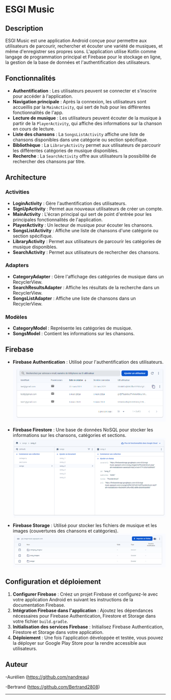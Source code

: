 # ESGI Music

## Description

ESGI Music est une application Android conçue pour permettre aux utilisateurs de parcourir, rechercher et écouter une variété de musiques, et même d'enregistrer ses propres sons. 
L'application utilise Kotlin comme langage de programmation principal et Firebase pour le stockage en ligne, la gestion de la base de données et l'authentification des utilisateurs.

## Fonctionnalités

- **Authentification** : Les utilisateurs peuvent se connecter et s'inscrire pour accéder à l'application.
- **Navigation principale** : Après la connexion, les utilisateurs sont accueillis par la `MainActivity`, qui sert de hub pour les différentes fonctionnalités de l'app.
- **Lecture de musique** : Les utilisateurs peuvent écouter de la musique à partir de la `PlayerActivity`, qui affiche des informations sur la chanson en cours de lecture.
- **Liste des chansons** : La `SongsListActivity` affiche une liste de chansons disponibles dans une catégorie ou section spécifique.
- **Bibliothèque** : La `LibraryActivity` permet aux utilisateurs de parcourir les différentes catégories de musique disponibles.
- **Recherche** : La `SearchActivity` offre aux utilisateurs la possibilité de rechercher des chansons par titre.

## Architecture

### Activities

- **LoginActivity** : Gère l'authentification des utilisateurs.
- **SignUpActivity** : Permet aux nouveaux utilisateurs de créer un compte.
- **MainActivity** : L'écran principal qui sert de point d'entrée pour les principales fonctionnalités de l'application.
- **PlayerActivity** : Un lecteur de musique pour écouter les chansons.
- **SongsListActivity** : Affiche une liste de chansons d'une catégorie ou section spécifique.
- **LibraryActivity** : Permet aux utilisateurs de parcourir les catégories de musique disponibles.
- **SearchActivity** : Permet aux utilisateurs de rechercher des chansons.

### Adapters

- **CategoryAdapter** : Gère l'affichage des catégories de musique dans un RecyclerView.
- **SearchResultsAdapter** : Affiche les résultats de la recherche dans un RecyclerView.
- **SongsListAdapter** : Affiche une liste de chansons dans un RecyclerView.

### Modèles

- **CategoryModel** : Représente les catégories de musique.
- **SongsModel** : Contient les informations sur les chansons.

## Firebase

- **Firebase Authentication** : Utilisé pour l'authentification des utilisateurs.
![img_2.png](img_2.png)

- **Firebase Firestore** : Une base de données NoSQL pour stocker les informations sur les chansons, catégories et sections.
![img_1.png](img_1.png)

- **Firebase Storage** : Utilisé pour stocker les fichiers de musique et les images (couvertures des chansons et catégories).
![img.png](img.png)

## Configuration et déploiement

1. **Configurer Firebase** : Créez un projet Firebase et configurez-le avec votre application Android en suivant les instructions de la documentation Firebase.
2. **Intégration Firebase dans l'application** : Ajoutez les dépendances nécessaires pour Firebase Authentication, Firestore et Storage dans votre fichier `build.gradle`.
3. **Initialisation des services Firebase** : Initialisez Firebase Authentication, Firestore et Storage dans votre application.
4. **Déploiement** : Une fois l'application développée et testée, vous pouvez la déployer sur Google Play Store pour la rendre accessible aux utilisateurs.

## Auteur

-Aurélien (https://github.com/nandreau)

-Bertrand (https://github.com/Bertrand2808)

---

